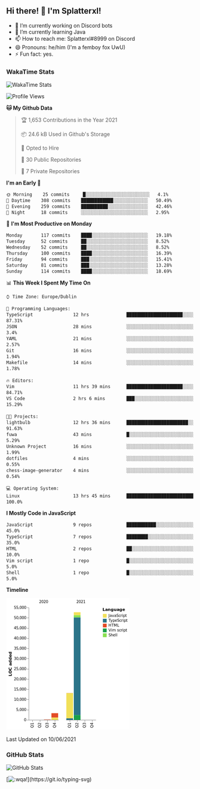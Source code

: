 ## Hi there! 👋 I'm Splatterxl!

- 🔭 I’m currently working on Discord bots
- 🌱 I’m currently learning Java
- 📫 How to reach me: Splatterxl#8999 on Discord
- 😄 Pronouns: he/him (I'm a femboy fox UwU)
- ⚡ Fun fact: yes.

### WakaTime Stats
![WakaTime Stats](https://wakatime.com/share/@Splatterxl/3171b454-6d7f-4cf9-91d7-768613f3b8c2.svg)
<!--START_SECTION:waka-->
![Profile Views](http://img.shields.io/badge/Profile%20Views-7-blue)

**🐱 My Github Data** 

> 🏆 1,653 Contributions in the Year 2021
 > 
> 📦 24.6 kB Used in Github's Storage 
 > 
> 💼 Opted to Hire
 > 
> 📜 30 Public Repositories 
 > 
> 🔑 7 Private Repositories  
 > 
**I'm an Early 🐤** 

```text
🌞 Morning    25 commits     █░░░░░░░░░░░░░░░░░░░░░░░░   4.1% 
🌆 Daytime    308 commits    ████████████░░░░░░░░░░░░░   50.49% 
🌃 Evening    259 commits    ██████████░░░░░░░░░░░░░░░   42.46% 
🌙 Night      18 commits     ░░░░░░░░░░░░░░░░░░░░░░░░░   2.95%

```
📅 **I'm Most Productive on Monday** 

```text
Monday       117 commits    ████░░░░░░░░░░░░░░░░░░░░░   19.18% 
Tuesday      52 commits     ██░░░░░░░░░░░░░░░░░░░░░░░   8.52% 
Wednesday    52 commits     ██░░░░░░░░░░░░░░░░░░░░░░░   8.52% 
Thursday     100 commits    ████░░░░░░░░░░░░░░░░░░░░░   16.39% 
Friday       94 commits     ███░░░░░░░░░░░░░░░░░░░░░░   15.41% 
Saturday     81 commits     ███░░░░░░░░░░░░░░░░░░░░░░   13.28% 
Sunday       114 commits    ████░░░░░░░░░░░░░░░░░░░░░   18.69%

```


📊 **This Week I Spent My Time On** 

```text
⌚︎ Time Zone: Europe/Dublin

💬 Programming Languages: 
TypeScript               12 hrs              █████████████████████░░░░   87.31% 
JSON                     28 mins             ░░░░░░░░░░░░░░░░░░░░░░░░░   3.4% 
YAML                     21 mins             ░░░░░░░░░░░░░░░░░░░░░░░░░   2.57% 
Git                      16 mins             ░░░░░░░░░░░░░░░░░░░░░░░░░   1.94% 
Makefile                 14 mins             ░░░░░░░░░░░░░░░░░░░░░░░░░   1.78%

🔥 Editors: 
Vim                      11 hrs 39 mins      █████████████████████░░░░   84.71% 
VS Code                  2 hrs 6 mins        ███░░░░░░░░░░░░░░░░░░░░░░   15.29%

🐱‍💻 Projects: 
lightbulb                12 hrs 36 mins      ███████████████████████░░   91.63% 
fuwa                     43 mins             █░░░░░░░░░░░░░░░░░░░░░░░░   5.29% 
Unknown Project          16 mins             ░░░░░░░░░░░░░░░░░░░░░░░░░   1.99% 
dotfiles                 4 mins              ░░░░░░░░░░░░░░░░░░░░░░░░░   0.55% 
chess-image-generator    4 mins              ░░░░░░░░░░░░░░░░░░░░░░░░░   0.54%

💻 Operating System: 
Linux                    13 hrs 45 mins      █████████████████████████   100.0%

```

**I Mostly Code in JavaScript** 

```text
JavaScript               9 repos             ███████████░░░░░░░░░░░░░░   45.0% 
TypeScript               7 repos             ████████░░░░░░░░░░░░░░░░░   35.0% 
HTML                     2 repos             ██░░░░░░░░░░░░░░░░░░░░░░░   10.0% 
Vim script               1 repo              █░░░░░░░░░░░░░░░░░░░░░░░░   5.0% 
Shell                    1 repo              █░░░░░░░░░░░░░░░░░░░░░░░░   5.0%

```


**Timeline**

![Chart not found](https://raw.githubusercontent.com/nearlySplat/nearlySplat/master/charts/bar_graph.png) 


 Last Updated on 10/06/2021
<!--END_SECTION:waka-->


### GitHub Stats
![GitHub Stats](https://github-readme-stats.vercel.app/api?username=nearlySplat&count_private=true&show_icons=true&theme=dark)

[![:wqa!](https://readme-typing-svg.herokuapp.com?font=Fira+Code&color=000000&center=true&vCenter=true&lines=%3Awqa!)](https://git.io/typing-svg)
